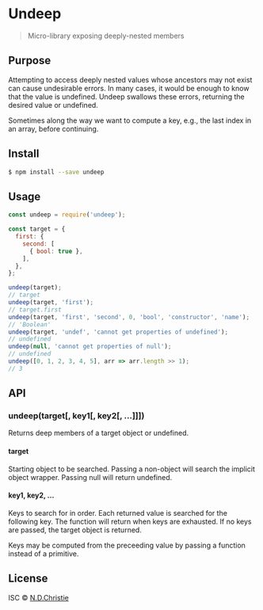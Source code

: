 # Undeep

> Micro-library exposing deeply-nested members

## Purpose

Attempting to access deeply nested values whose ancestors may not exist can cause undesirable errors.  In many cases, it would be enough to know that the value is undefined.  Undeep swallows these errors, returning the desired value or undefined.

Sometimes along the way we want to compute a key, e.g., the last index in an array, before continuing.

## Install

``` bash
$ npm install --save undeep
```


## Usage

``` js
const undeep = require('undeep');

const target = {
  first: {
    second: [
      { bool: true },
    ],
  },
};

undeep(target);
// target
undeep(target, 'first');
// target.first
undeep(target, 'first', 'second', 0, 'bool', 'constructor', 'name');
// 'Boolean'
undeep(target, 'undef', 'cannot get properties of undefined');
// undefined
undeep(null, 'cannot get properties of null');
// undefined
undeep([0, 1, 2, 3, 4, 5], arr => arr.length >> 1);
// 3
```


## API

### undeep(target[, key1[, key2[, ...]]])

Returns deep members of a target object or undefined.

#### target

Starting object to be searched.  Passing a non-object will search the implicit object wrapper.  Passing null will return undefined.

#### key1, key2, ...

Keys to search for in order.  Each returned value is searched for the following key. The function will return when keys are exhausted.  If no keys are passed, the target object is returned.

Keys may be computed from the preceeding value by passing a function instead of a primitive.

## License

ISC © [N.D.Christie](https://github.com/ndchristie)
